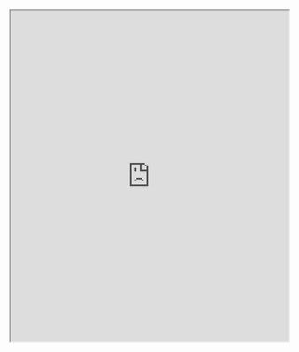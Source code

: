 <iframe src="https://github.com/meteahmetyakar/Users-Preferred-Style-in-Chatbots-A-Research-and-Analysis/blob/main/Users%E2%80%99%20Preferred%20Style%20in%20Chatbots%20A%20Research%20and%20Analysis.pdf" width="100%" height="600px"></iframe>

